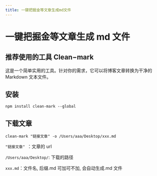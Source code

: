 ```yaml
---
title: 一键把掘金等文章生成md文件
---
```


# 一键把掘金等文章生成 md 文件

## 推荐使用的工具 Clean−mark

这是一个简单实用的工具。针对你的需求，它可以将博客文章转换为干净的 Markdown 文本文件。

## 安装

`npm install clean-mark --global`

## 下载文章

`clean-mark "链接文章" -o /Users/aaa/Desktop/xxx.md`

`"链接文章" `：文章的 url

`/Users/aaa/Desktop/`: 下载的路径

`xxx.md`：文件名, 后缀.md 可加可不加, 会自动生成.md 文件
